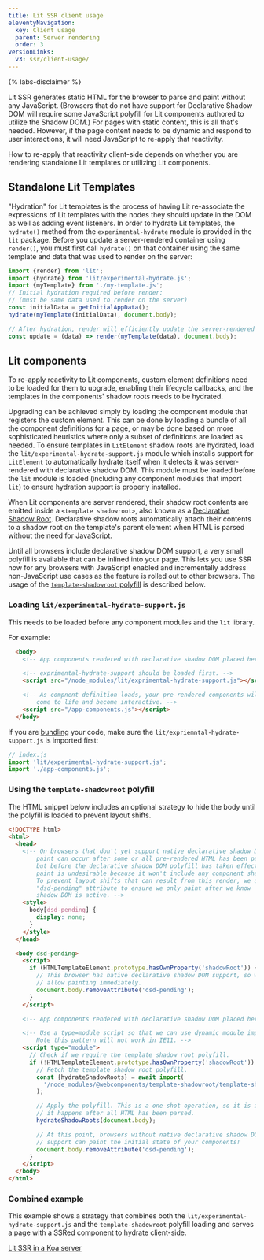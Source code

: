 ```yaml
---
title: Lit SSR client usage
eleventyNavigation:
  key: Client usage
  parent: Server rendering
  order: 3
versionLinks:
  v3: ssr/client-usage/
---
```


{% labs-disclaimer %}

Lit SSR generates static HTML for the browser to parse and paint without any JavaScript. (Browsers that do not have support for Declarative Shadow DOM will require some JavaScript polyfill for Lit components authored to utilize the Shadow DOM.) For pages with static content, this is all that's needed. However, if the page content needs to be dynamic and respond to user interactions, it will need JavaScript to re-apply that reactivity.

How to re-apply that reactivity client-side depends on whether you are rendering standalone Lit templates or utilizing Lit components.

## Standalone Lit Templates
"Hydration" for Lit templates is the process of having Lit re-associate the expressions of Lit templates with the nodes they should update in the DOM as well as adding event listeners. In order to hydrate Lit templates, the `hydrate()` method from the `experimental-hydrate` module is provided in the `lit` package. Before you update a server-rendered container using `render()`, you must first call `hydrate()` on that container using the same template and data that was used to render on the server:

```js
import {render} from 'lit';
import {hydrate} from 'lit/experimental-hydrate.js';
import {myTemplate} from './my-template.js';
// Initial hydration required before render:
// (must be same data used to render on the server)
const initialData = getInitialAppData();
hydrate(myTemplate(initialData), document.body);

// After hydration, render will efficiently update the server-rendered DOM:
const update = (data) => render(myTemplate(data), document.body);
```

## Lit components
To re-apply reactivity to Lit components, custom element definitions need to be loaded for them to upgrade, enabling their lifecycle callbacks, and the templates in the components' shadow roots needs to be hydrated.

Upgrading can be achieved simply by loading the component module that registers the custom element. This can be done by loading a bundle of all the component definitions for a page, or may be done based on more sophisticated heuristics where only a subset of definitions are loaded as needed. To ensure templates in `LitElement` shadow roots are hydrated, load the `lit/experimental-hydrate-support.js` module which installs support for `LitElement` to automatically hydrate itself when it detects it was server-rendered with declarative shadow DOM. This module must be loaded before the `lit` module is loaded (including any component modules that import `lit`) to ensure hydration support is properly installed.

When Lit components are server rendered, their shadow root contents are emitted inside a `<template shadowroot>`, also known as a [Declarative Shadow Root](https://web.dev/declarative-shadow-dom/). Declarative shadow roots automatically attach their contents to a shadow root on the template's parent element when HTML is parsed without the need for JavaScript.

Until all browsers include declarative shadow DOM support, a very small polyfill is available that can be inlined into your page. This lets you use SSR now for any browsers with JavaScript enabled and incrementally address non-JavaScript use cases as the feature is rolled out to other browsers. The usage of the [`template-shadowroot` polyfill](https://github.com/webcomponents/template-shadowroot) is described below.

### Loading `lit/experimental-hydrate-support.js`
This needs to be loaded before any component modules and the `lit` library.

For example:
```html
  <body>
    <!-- App components rendered with declarative shadow DOM placed here. -->

    <!-- exprimental-hydrate-support should be loaded first. -->
    <script src="/node_modules/lit/exprimental-hydrate-support.js"></script>

    <!-- As compnent definition loads, your pre-rendered components will
        come to life and become interactive. -->
    <script src="/app-components.js"></script>
  </body>
```

If you are [bundling](/docs/v2/tools/production/) your code, make sure the `lit/expriemntal-hydrate-support.js` is imported first:
```js
// index.js
import 'lit/experimental-hydrate-support.js';
import './app-components.js';
```

### Using the `template-shadowroot` polyfill
The HTML snippet below includes an optional strategy to hide the body until the polyfill is loaded to prevent layout shifts.

```html
<!DOCTYPE html>
<html>
  <head>
    <!-- On browsers that don't yet support native declarative shadow DOM, a
        paint can occur after some or all pre-rendered HTML has been parsed,
        but before the declarative shadow DOM polyfill has taken effect. This
        paint is undesirable because it won't include any component shadow DOM.
        To prevent layout shifts that can result from this render, we use a
        "dsd-pending" attribute to ensure we only paint after we know
        shadow DOM is active. -->
    <style>
      body[dsd-pending] {
        display: none;
      }
    </style>
  </head>

  <body dsd-pending>
    <script>
      if (HTMLTemplateElement.prototype.hasOwnProperty('shadowRoot')) {
        // This browser has native declarative shadow DOM support, so we can
        // allow painting immediately.
        document.body.removeAttribute('dsd-pending');
      }
    </script>

    <!-- App components rendered with declarative shadow DOM placed here. -->

    <!-- Use a type=module script so that we can use dynamic module imports.
        Note this pattern will not work in IE11. -->
    <script type="module">
      // Check if we require the template shadow root polyfill.
      if (!HTMLTemplateElement.prototype.hasOwnProperty('shadowRoot')) {
        // Fetch the template shadow root polyfill.
        const {hydrateShadowRoots} = await import(
          '/node_modules/@webcomponents/template-shadowroot/template-shadowroot.js'
        );

        // Apply the polyfill. This is a one-shot operation, so it is important
        // it happens after all HTML has been parsed.
        hydrateShadowRoots(document.body);

        // At this point, browsers without native declarative shadow DOM
        // support can paint the initial state of your components!
        document.body.removeAttribute('dsd-pending');
      }
    </script>
  </body>
</html>
```

### Combined example
This example shows a strategy that combines both the `lit/experimental-hydrate-support.js` and the `template-shadowroot` polyfill loading and serves a page with a SSRed component to hydrate client-side.

[Lit SSR in a Koa server](https://stackblitz.com/edit/lit-ssr-global?file=src/server.js)
